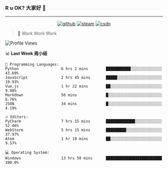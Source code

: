 ### R u OK? 大家好 👋

___

<p align="center">
  <a href="https://bigkjp97.github.io/"><img src="https://img.shields.io/badge/-GitPage-lightgrey" alt="github"></a>
  <a href="https://steamcommunity.com/id/bigkjp/"><img src="https://img.shields.io/badge/-Steam-black" alt="steam"></a>
  <a href="https://blog.csdn.net/qq_38986088"><img src="https://img.shields.io/badge/CSDN-cf000e" alt="csdn"></a>
</p>

> 🧟 Work Work Work

<!--START_SECTION:kjp readme-->
![Profile Views](http://img.shields.io/badge/Mi%20Amigos%E2%99%82%EF%B8%8F-3-ff69b4)

📊 **Last Week 周小结** 

```text
💬 Programming Languages: 
Python                   6 hrs 2 mins        ███████████░░░░░░░░░░░░░░   43.69% 
JavaScript               2 hrs 45 mins       █████░░░░░░░░░░░░░░░░░░░░   19.93% 
Vue.js                   1 hr 22 mins        ██░░░░░░░░░░░░░░░░░░░░░░░   9.98% 
Markdown                 56 mins             █░░░░░░░░░░░░░░░░░░░░░░░░   6.76% 
JSON                     34 mins             █░░░░░░░░░░░░░░░░░░░░░░░░   4.19%

🔥 Editors: 
PyCharm                  7 hrs 15 mins       █████████████░░░░░░░░░░░░   52.46% 
WebStorm                 5 hrs 15 mins       █████████░░░░░░░░░░░░░░░░   37.97% 
Atom                     1 hr 19 mins        ██░░░░░░░░░░░░░░░░░░░░░░░   9.57%

💻 Operating System: 
Windows                  13 hrs 50 mins      █████████████████████████   100.0%

```


<!--END_SECTION:kjp readme-->

<!--
**bigkjp97/bigkjp97** is a ✨ _special_ ✨ repository because its `README.md` (this file) appears on your GitHub profile.

Here are some ideas to get you started:

- 🔭 I’m currently working on ...
- 🌱 I’m currently learning ...
- 👯 I’m looking to collaborate on ...
- 🤔 I’m looking for help with ...
- 💬 Ask me about ...
- 📫 How to reach me: ...
- 😄 Pronouns: ...
- ⚡ Fun fact: ... -->
